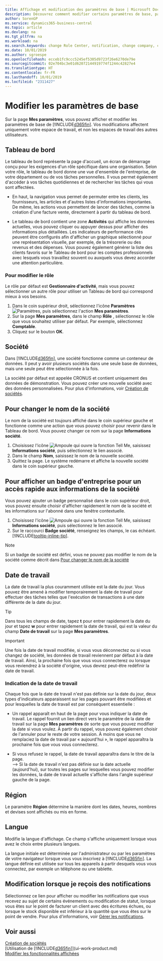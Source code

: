 ```yaml
---
title: Affichage et modification des paramètres de base | Microsoft Docs
description: Découvrez comment modifier certains paramètres de base, par exemple, le tableau de bord, la société ou la date de travail.
author: SorenGP
ms.service: dynamics365-business-central
ms.topic: article
ms.devlang: na
ms.tgt_pltfrm: na
ms.workload: na
ms.search.keywords: change Role Center, notification, change company, change work date
ms.date: 10/01/2019
ms.author: sgroespe
ms.openlocfilehash: ecceb1fc9ccc5245ef5305d9723f26e6270de79e
ms.sourcegitcommit: 02e704bc3e01d62072144919774f1244c42827e4
ms.translationtype: HT
ms.contentlocale: fr-FR
ms.lasthandoff: 10/01/2019
ms.locfileid: "2311427"
---
```

# <a name="change-basic-settings"></a>Modifier les paramètres de base

Sur la page **Mes paramètres**, vous pouvez afficher et modifier les paramètres de base de [!INCLUDE[d365fin](includes/d365fin_md.md)]. Vos modifications affectent uniquement votre espace de travail, et non les espaces de travail des autres utilisateurs.  

## <a name="role-center"></a> Tableau de bord
Le tableau de bord représente la page d'accueil, un écran de démarrage conçu pour les exigences d'un rôle spécifique dans une organisation. Selon votre rôle, le tableau de bord donne une vue d'ensemble de l'entreprise, de votre département ou de vos tâches personnelles. Il vous permet également d'accéder à vos tâches quotidiennes et de rechercher les tâches qui vous sont affectées.

-   En haut, la navigation vous permet de permuter entre les clients, les fournisseurs, les articles et d'autres listes d'informations importantes. De même, les actions vous permettent de lancer des tâches, comme la création d'une facture vente, directement à partir du tableau de bord.

-   Le tableau de bord contient une zone **Activités** qui affiche les données actuelles, vous pouvez cliquer ou appuyer dessus pour afficher des informations plus détaillées. Les indicateurs de performance clés peuvent être configurés afin d'afficher un graphique sélectionné pour une représentation visuelle, par exemple, de la trésorerie ou des revenus et des dépenses. Vous pouvez également générer la liste des clients favoris sur le Tableau de bord pour les comptes professionnels avec lesquels vous travaillez souvent ou auxquels vous devez accorder une attention particulière.

### <a name="to-change-the-role"></a>Pour modifier le rôle
Le rôle par défaut est **Gestionnaire d'activité**, mais vous pouvez sélectionner un autre rôle pour utiliser un Tableau de bord qui correspond mieux à vos besoins.
1. Dans le coin supérieur droit, sélectionnez l'icône **Paramètres** ![Paramètres](media/ui-experience/settings_icon_small.png "Icône Paramètres du tableau de bord"), puis sélectionnez l'action **Mes paramètres**.
2. Sur la page **Mes paramètres**, dans le champ **Rôle** , sélectionnez le rôle que vous souhaitez utiliser par défaut. Par exemple, sélectionnez **Comptable**.
3. Cliquez sur le bouton **OK**.

## <a name="company"></a>Société
Dans [!INCLUDE[d365fin](includes/d365fin_md.md)], une société fonctionne comme un conteneur de données. Il peut y avoir plusieurs sociétés dans une seule base de données, mais une seule peut être sélectionnée à la fois.

La société par défaut est appelée CRONUS et contient uniquement des données de démonstration. Vous pouvez créer une nouvelle société avec des données personnalisées. Pour plus d'informations, voir [Création de sociétés](about-new-company.md).

## <a name="to-change-the-company-name"></a>Pour changer le nom de la société
Le nom de la société est toujours affiché dans le coin supérieur gauche et fonctionne comme une action que vous pouvez choisir pour revenir dans le Tableau de bord. Vous pouvez changer ce nom sur la page **Informations société**.

1. Choisissez l'icône ![Ampoule qui ouvre la fonction Tell Me](media/ui-search/search_small.png "Dites-moi ce que vous voulez faire"), saisissez **Informations société**, puis sélectionnez le lien associé.
2. Dans le champ **Nom**, saisissez le nom de la nouvelle société.
3. Quittez la page. Le système redémarre et affiche la nouvelle société dans le coin supérieur gauche.

## <a name="to-display-a-company-badge-for-quick-access-to-company-information"></a>Pour afficher un badge d'entreprise pour un accès rapide aux informations de la société  
Vous pouvez ajouter un badge personnalisé dans le coin supérieur droit, vous pouvez ensuite choisir d'afficher rapidement le nom de la société et les informations sur l'abonné dans une fenêtre contextuelle.

1. Choisissez l'icône ![Ampoule qui ouvre la fonction Tell Me](media/ui-search/search_small.png "Dites-moi ce que vous voulez faire"), saisissez **Informations société**, puis sélectionnez le lien associé.
2. Sur le raccourci **Badge société**, renseignez les champs, le cas échéant. [!INCLUDE[tooltip-inline-tip](includes/tooltip-inline-tip_md.md)].

> [!NOTE]
> Si un badge de société est défini, vous ne pouvez pas modifier le nom de la société comme décrit dans [Pour changer le nom de la société](ui-change-basic-settings.md#to-change-the-company-name)

## <a name="work-date"></a>Date de travail
La date de travail la plus couramment utilisée est la date du jour. Vous pouvez être amené à modifier temporairement la date de travail pour effectuer des tâches telles que l'exécution de transactions à une date différente de la date du jour.

> [!TIP]  
> Dans tous les champs de date, tapez **t** pour entrer rapidement la date du jour et tapez **w** pour entrer rapidement la date de travail, qui est la valeur du champ **Date de travail** sur la page **Mes paramètres**.

> [!IMPORTANT]  
>  Une fois la date de travail modifiée, si vous vous déconnectez ou si vous changez de société, les données de travail reviennent par défaut à la date de travail. Ainsi, la prochaine fois que vous vous connecterez ou lorsque vous reviendrez à la société d'origine, vous devrez peut-être redéfinir la date de travail.

### <a name="work-date-indication"></a>Indication de la date de travail
Chaque fois que la date de travail n'est pas définie sur la date du jour, deux types d'indicateurs apparaissent sur les pages pouvant être modifiées et pour lesquelles la date de travail est par conséquent essentielle :

- Un rappel apparaît en haut de la page pour vous indiquer la date de travail. Le rappel fournit un lien direct vers le paramètre de la date de travail sur la page **Mes paramètres** de sorte que vous pouvez modifier la date si vous voulez. À partir du rappel, vous pouvez également choisir de l'annuler pour le reste de votre session. À moins que vous ne remplaciez la date de travail par « aujourd'hui », le rappel apparaîtra la prochaine fois que vous vous connecterez.

- Si vous refusez le rappel, la date de travail apparaîtra dans le titre de la page.  
--> Si la date de travail n'est pas définie sur la date actuelle (aujourd'hui), sur toutes les pages sur lesquelles vous pouvez modifier les données, la date de travail actuelle s'affiche dans l'angle supérieur gauche de la page.

## <a name="region"></a> Région

Le paramètre **Région** détermine la manière dont les dates, heures, nombres et devises sont affichés ou mis en forme.

## <a name="language"></a> Langue
Modifie la langue d'affichage. Ce champ s'affiche uniquement lorsque vous avez le choix entre plusieurs langues.

La langue initiale est déterminée par l'administrateur ou par les paramètres de votre navigateur lorsque vous vous inscrivez à [!INCLUDE[d365fin](includes/d365fin_md.md)]. La langue définie est utilisée sur tous les appareils à partir desquels vous vous connectez, par exemple un téléphone ou une tablette.

## <a name="changing-when-i-receive-notifications"></a>Modification lorsque je reçois des notifications
Sélectionnez ce lien pour afficher ou modifier les notifications que vous recevez au sujet de certains événements ou modification de statut, lorsque vous êtes sur le point de facturer un client avec des écritures échues, ou lorsque le stock disponible est inférieur à la quantité que vous êtes sur le point de vendre. Pour plus d'informations, voir [Gérer les notifications](ui-smart-notifications.md).

## <a name="see-also"></a>Voir aussi
[Création de sociétés](about-new-company.md)  
[Utilisation de [!INCLUDE[d365fin](includes/d365fin_md.md)]](ui-work-product.md)  
[Modifier les fonctionnalités affichées](ui-experiences.md)  
